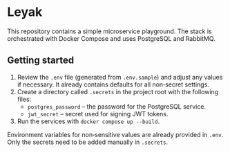 # Leyak

This repository contains a simple microservice playground. The stack is orchestrated with Docker Compose and uses PostgreSQL and RabbitMQ.

## Getting started


1. Review the `.env` file (generated from `.env.sample`) and adjust any values if necessary. It already contains defaults for all non‑secret settings.
2. Create a directory called `.secrets` in the project root with the following files:
   - `postgres_password` – the password for the PostgreSQL service.
   - `jwt_secret` – secret used for signing JWT tokens.
3. Run the services with `docker compose up --build`.


Environment variables for non‑sensitive values are already provided in `.env`. Only the secrets need to be added manually in `.secrets`.
